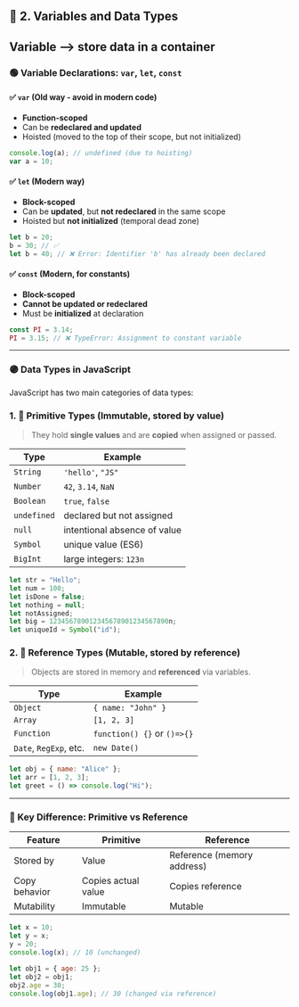 ## 📌 2. Variables and Data Types
## Variable --> store data in a container

### 🟢 Variable Declarations: `var`, `let`, `const`

#### ✅ `var` (Old way - avoid in modern code)

* **Function-scoped**
* Can be **redeclared and updated**
* Hoisted (moved to the top of their scope, but not initialized)

```js
console.log(a); // undefined (due to hoisting)
var a = 10;
```

#### ✅ `let` (Modern way)

* **Block-scoped**
* Can be **updated**, but **not redeclared** in the same scope
* Hoisted but **not initialized** (temporal dead zone)

```js
let b = 20;
b = 30; // ✅
let b = 40; // ❌ Error: Identifier 'b' has already been declared
```

#### ✅ `const` (Modern, for constants)

* **Block-scoped**
* **Cannot be updated or redeclared**
* Must be **initialized** at declaration

```js
const PI = 3.14;
PI = 3.15; // ❌ TypeError: Assignment to constant variable
```

---

### 🟣 Data Types in JavaScript

JavaScript has two main categories of data types:

### 1. 🧪 **Primitive Types** (Immutable, stored by value)

> They hold **single values** and are **copied** when assigned or passed.

| Type        | Example                      |
| ----------- | ---------------------------- |
| `String`    | `'hello'`, `"JS"`            |
| `Number`    | `42`, `3.14`, `NaN`          |
| `Boolean`   | `true`, `false`              |
| `undefined` | declared but not assigned    |
| `null`      | intentional absence of value |
| `Symbol`    | unique value (ES6)           |
| `BigInt`    | large integers: `123n`       |

```js
let str = "Hello";
let num = 100;
let isDone = false;
let nothing = null;
let notAssigned;
let big = 123456789012345678901234567890n;
let uniqueId = Symbol("id");
```

### 2. 🧱 **Reference Types** (Mutable, stored by reference)

> Objects are stored in memory and **referenced** via variables.

| Type                   | Example                     |
| ---------------------- | --------------------------- |
| `Object`               | `{ name: "John" }`          |
| `Array`                | `[1, 2, 3]`                 |
| `Function`             | `function() {}` or `()=>{}` |
| `Date`, `RegExp`, etc. | `new Date()`                |

```js
let obj = { name: "Alice" };
let arr = [1, 2, 3];
let greet = () => console.log("Hi");
```

---

### 📌 Key Difference: Primitive vs Reference

| Feature       | Primitive           | Reference                  |
| ------------- | ------------------- | -------------------------- |
| Stored by     | Value               | Reference (memory address) |
| Copy behavior | Copies actual value | Copies reference           |
| Mutability    | Immutable           | Mutable                    |

```js
let x = 10;
let y = x;
y = 20;
console.log(x); // 10 (unchanged)

let obj1 = { age: 25 };
let obj2 = obj1;
obj2.age = 30;
console.log(obj1.age); // 30 (changed via reference)
```